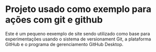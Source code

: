 # Projeto usado como exemplo para ações com git e github

Este é um pequeno eexemplo de site sendo utilizado como base para experimentações usando o sistema de versionament Git, a plataforma GitHub e o programa de gerenciamento GitHub Desktop.